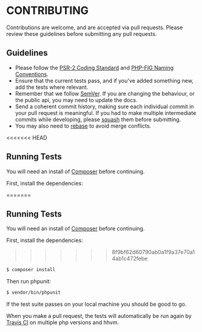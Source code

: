 # CONTRIBUTING

Contributions are welcome, and are accepted via pull requests. Please review these guidelines before submitting any pull requests.

## Guidelines

* Please follow the [PSR-2 Coding Standard](https://github.com/php-fig/fig-standards/blob/master/accepted/PSR-2-coding-style-guide.md) and [PHP-FIG Naming Conventions](https://github.com/php-fig/fig-standards/blob/master/bylaws/002-psr-naming-conventions.md).
* Ensure that the current tests pass, and if you've added something new, add the tests where relevant.
* Remember that we follow [SemVer](http://semver.org). If you are changing the behaviour, or the public api, you may need to update the docs.
* Send a coherent commit history, making sure each individual commit in your pull request is meaningful. If you had to make multiple intermediate commits while developing, please [squash](http://git-scm.com/book/en/Git-Tools-Rewriting-History) them before submitting.
* You may also need to [rebase](http://git-scm.com/book/en/Git-Branching-Rebasing) to avoid merge conflicts.

<<<<<<< HEAD

## Running Tests

You will need an install of [Composer](https://getcomposer.org) before continuing.

First, install the dependencies:

=======
## Running Tests

You will need an install of [Composer](https://getcomposer.org) before continuing.

First, install the dependencies:

>>>>>>> 8f9bf62d60790ab0a1f9a37e70a14ab1c472febe
```bash
$ composer install
```

Then run phpunit:

```bash
$ vendor/bin/phpunit
```

If the test suite passes on your local machine you should be good to go.

When you make a pull request, the tests will automatically be run again by [Travis CI](https://travis-ci.org/) on multiple php versions and hhvm.
